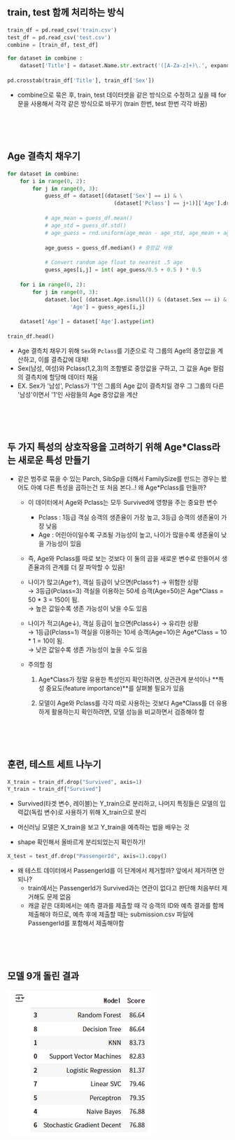 ## train, test 함께 처리하는 방식
```py
train_df = pd.read_csv('train.csv')
test_df = pd.read_csv('test.csv')
combine = [train_df, test_df]
```

```py
for dataset in combine :
    dataset['Title'] = dataset.Name.str.extract('([A-Za-z]+)\.', expand=False)

pd.crosstab(train_df['Title'], train_df['Sex'])
```

- combine으로 묶은 후, train, test 데이터셋을 같은 방식으로 수정하고 싶을 때 for문을 사용해서 각각 같은 방식으로 바꾸기 (train 한번, test 한번 각각 바꿈)
<br/>
<br/>
<br/>

## Age 결측치 채우기
```py
for dataset in combine:
    for i in range(0, 2):
        for j in range(0, 3):
            guess_df = dataset[(dataset['Sex'] == i) & \
                                  (dataset['Pclass'] == j+1)]['Age'].dropna()

            # age_mean = guess_df.mean()
            # age_std = guess_df.std()
            # age_guess = rnd.uniform(age_mean - age_std, age_mean + age_std)

            age_guess = guess_df.median() # 중앙값 사용

            # Convert random age float to nearest .5 age
            guess_ages[i,j] = int( age_guess/0.5 + 0.5 ) * 0.5
                        
    for i in range(0, 2):
        for j in range(0, 3):
            dataset.loc[ (dataset.Age.isnull()) & (dataset.Sex == i) & (dataset.Pclass == j+1),\
                    'Age'] = guess_ages[i,j]

    dataset['Age'] = dataset['Age'].astype(int)

train_df.head()
```

- Age 결측치 채우기 위해 ```Sex```와 ```Pclass```를 기준으로 각 그룹의 Age의 중앙값을 계산하고, 이를 결측값에 대체!
- Sex(남성, 여성)와 Pclass(1,2,3)의 조합별로 중앙값을 구하고, 그 값을 Age 컬럼의 결측치에 할당해 데이터 채움
- EX. Sex가 '남성', Pclass가 '1'인 그룹의 Age 값이 결측치일 경우 그 그룹의 다른 '남성'이면서 '1'인 사람들의 Age 중앙값을 계산 
<br/>
<br/>
<br/>

## 두 가지 특성의 상호작용을 고려하기 위해 Age*Class라는 새로운 특성 만들기
- 같은 범주로 묶을 수 있는 Parch, SibSp을 더해서 FamilySize를 만드는 경우는 봤어도 아예 다른 특성을 곱하는건 또 처음 본다..! 왜 Age*Pclass를 만들까?
    - 이 데이터에서 Age와 Pclass는 모두 Survived에 영향을 주는 중요한 변수
        - Pclass : 1등급 객실 승객의 생존율이 가장 높고, 3등급 승객의 생존율이 가장 낮음
        - Age : 어린아이일수록 구조될 가능성이 높고, 나이가 많을수록 생존율이 낮을 가능성이 있음
    - 즉, Age와 Pclass를 따로 보는 것보다 이 둘의 곱을 새로운 변수로 만들어서 생존율과의 관계를 더 잘 파악할 수 있음!

    - 나이가 많고(Age↑), 객실 등급이 낮으면(Pclass↑) → 위험한 상황<br/>
    → 3등급(Pclass=3) 객실을 이용하는 50세 승객(Age=50)은 Age*Class = 50 * 3 = 150이 됨.<br/>
    → 높은 값일수록 생존 가능성이 낮을 수도 있음

    - 나이가 적고(Age↓), 객실 등급이 높으면(Pclass↓) → 유리한 상황<br/>
    → 1등급(Pclass=1) 객실을 이용하는 10세 승객(Age=10)은 Age*Class = 10 * 1 = 10이 됨.<br/>
    → 낮은 값일수록 생존 가능성이 높을 수도 있음


    - 주의할 점
        1. Age*Class가 정말 유용한 특성인지 확인하려면, 상관관계 분석이나 **특성 중요도(feature importance)**를 살펴볼 필요가 있음

        2. 모델이 Age와 Pclass를 각각 따로 사용하는 것보다 Age*Class를 더 유용하게 활용하는지 확인하려면, 모델 성능을 비교하면서 검증해야 함

<br/>
<br/>
<br/>

## 훈련, 테스트 세트 나누기
```py
X_train = train_df.drop("Survived", axis=1)
Y_train = train_df["Survived"]
```
- Survived(타겟 변수, 레이블)는 Y_train으로 분리하고, 나머지 특징들은 모델의 입력값(독립 변수)로 사용하기 위해 X_train으로 분리
- 머신러닝 모델은 X_train을 보고 Y_train을 예측하는 법을 배우는 것

- shape 확인해서 올바르게 분리되었는지 확인하기!

```py
X_test = test_df.drop("PassengerId", axis=1).copy()
```
- 왜 테스트 데이터에서 PassengerId를 이 단계에서 제거할까? 앞에서 제거하면 안되나?
    - train에서는 PassengerId가 Survived과는 연관이 없다고 판단해 처음부터 제거해도 문제 없음
    - 캐글 같은 대회에서는 예측 결과를 제출할 때 각 승객의 ID와 예측 결과를 함께 제출해야 하므로, 예측 후에 제출할 때는 submission.csv 파일에 PassengerId를 포함해서 제출해야함
<br/>
<br/>
<br/>

## 모델 9개 돌린 결과
![prac1](./image/prac1.png)